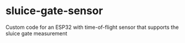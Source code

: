 # sluice-gate-sensor
Custom code for an ESP32 with time-of-flight sensor that supports the sluice gate measurement

